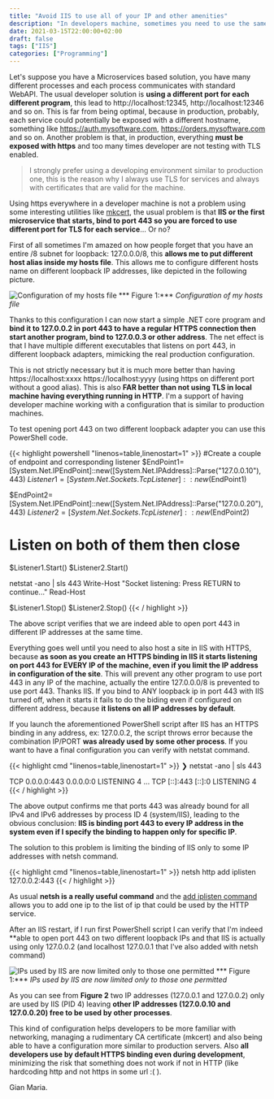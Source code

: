 ```yaml
---
title: "Avoid IIS to use all of your IP and other amenities"
description: "In developers machine, sometimes you need to use the same port from many programs and this can be a problem if you are using IIS"
date: 2021-03-15T22:00:00+02:00
draft: false
tags: ["IIS"]
categories: ["Programming"]
---
```


Let's suppose you have a Microservices based solution, you have many different processes and each process communicates with standard WebAPI. The usual developer solution is **using a different port for each different program**, this lead to http://localhost:12345, http://localhost:12346 and so on. This is far from being optimal, because in production, probably, each service could potentially be exposed with a different hostname, something like https://auth.mysoftware.com, https://orders.mysoftware.com and so on. Another problem is that, in production, everything **must be exposed with https** and too many times developer are not testing with TLS enabled.

> I strongly prefer using a developing environment similar to production one, this is the reason why I always use TLS for services and always with certificates that are valid for the machine.

Using https everywhere in a developer machine is not a problem using some interesting utilities like [mkcert](https://github.com/FiloSottile/mkcert), the usual problem is that **IIS or the first microservice that starts, bind to port 443 so you are forced to use different port for TLS for each service**... Or no?

First of all sometimes I'm amazed on how people forget that you have an entire /8 subnet for loopback: 127.0.0.0/8, this **allows me to put different host alias inside my hosts file**. This allows me to configure different hosts name on different loopback IP addresses, like depicted in the following picture.

![Configuration of my hosts file](../images/loopback-alias-hosts-file.png)
*** Figure 1:*** *Configuration of my hosts file*

Thanks to this configuration I can now start a simple .NET core program and **bind it to 127.0.0.2 in port 443 to have a regular HTTPS connection then start another program, bind to 127.0.0.3 or other address**. The net effect is that I have multiple different executables that listens on port 443, in different loopback adapters, mimicking the real production configuration.

This is not strictly necessary but it is much more better than having https://localhost:xxxx https://localhost:yyyy (using https on different port without a good alias). This is also **FAR better than not using TLS in local machine having everything running in HTTP**. I'm a support of having developer machine working with a configuration that is similar to production machines.

To test opening port 443 on two different loopback adapter you can use this PowerShell code.

{{< highlight powershell "linenos=table,linenostart=1" >}}
#Create a couple of endpoint and corresponding listener
$EndPoint1=[System.Net.IPEndPoint]::new([System.Net.IPAddress]::Parse("127.0.0.10"), 443)
$Listener1=[System.Net.Sockets.TcpListener]::new($EndPoint1)

$EndPoint2=[System.Net.IPEndPoint]::new([System.Net.IPAddress]::Parse("127.0.0.20"), 443)
$Listener2=[System.Net.Sockets.TcpListener]::new($EndPoint2)

# Listen on both of them then close
$Listener1.Start()
$Listener2.Start()

netstat -ano | sls 443
Write-Host "Socket listening: Press RETURN to continue..."
Read-Host

$Listener1.Stop()
$Listener2.Stop()
{{< / highlight >}}

The above script verifies that we are indeed able to open port 443 in different IP addresses at the same time.

Everything goes well until you need to also host a site in IIS with HTTPS, because **as soon as you create an HTTPS binding in IIS it starts listening on port 443 for EVERY IP of the machine, even if you limit the IP address in configuration of the site**. This will prevent any other program to use port 443 in any IP of the machine, actually the entire 127.0.0.0/8 is prevented to use port 443. Thanks IIS. If you bind to ANY loopback ip in port 443 with IIS turned off, when it starts it fails to do the biding even if configured on different address, because **it listens on all IP addresses by default**.

If you launch the aforementioned PowerShell script after IIS has an HTTPS binding in any address, ex: 127.0.0.2, the script throws error because the combination IP/PORT **was already used by some other process**. If you want to have a final configuration you can verify with netstat command.

{{< highlight cmd "linenos=table,linenostart=1" >}}
❯ netstat -ano | sls 443

  TCP    0.0.0.0:443            0.0.0.0:0              LISTENING       4
  ...
  TCP    [::]:443               [::]:0                 LISTENING       4
{{< / highlight >}}

The above output confirms me that ports 443 was already bound for all IPv4 and IPv6 addresses by process ID 4 (system/IIS), leading to the obvious conclusion: **IIS is binding port 443 to every IP address in the system even if I specify the binding to happen only for specific IP**.

The solution to this problem is limiting the binding of IIS only to some IP addresses with netsh command.

{{< highlight cmd "linenos=table,linenostart=1" >}}
netsh http add iplisten 127.0.0.2:443
{{< / highlight >}}

As usual **netsh is a really useful command** and the [add iplisten command](https://docs.microsoft.com/en-us/windows-server/networking/technologies/netsh/netsh-http#add-iplisten) allows you to add one ip to the list of ip that could be used by the HTTP service. 

After an IIS restart, if I run first PowerShell script I can verify that I'm indeed **able to open port 443 on two different loopback IPs and that IIS is actually using only 127.0.0.2 (and localhost 127.0.0.1 that I've also added with netsh command)

![IPs used by IIS are now limited only to those one permitted](../images/port-limiting-iis.png)
*** Figure 1:*** *IPs used by IIS are now limited only to those one permitted*

As you can see from **Figure 2** two IP addresses (127.0.0.1 and 127.0.0.2) only are used by IIS (PID 4) leaving **other IP addresses (127.0.0.10 and 127.0.0.20) free to be used by other processes**.

This kind of configuration helps developers to be more familiar with networking, managing a rudimentary CA certificate (mkcert) and also being able to have a configuration more similar to production servers. Also **all developers use by default HTTPS binding even during development**, minimizing the risk that something does not work if not in HTTP (like hardcoding http and not https in some url :( ).

Gian Maria.